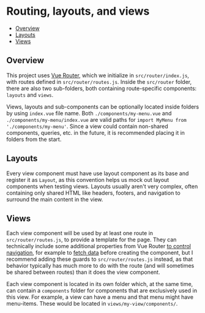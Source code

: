 # Routing, layouts, and views

- [Overview](#overview)
- [Layouts](#layouts)
- [Views](#views)

## Overview

This project uses [Vue Router](tech.md#vue-router), which we initialize in `src/router/index.js`, with routes defined in `src/router/routes.js`. Inside the `src/router` folder, there are also two sub-folders, both containing route-specific components: `layouts` and `views`.

Views, layouts and sub-components can be optionally located inside folders by using `index.vue` file name. Both `./components/my-menu.vue` and `./components/my-menu/index.vue` are valid paths for `import MyMenu from './components/my-menu'`. Since a view could contain non-shared components, queries, etc. in the future, it is recommended placing it in folders from the start.

## Layouts

Every view component must have use layout component as its base and register it as `Layout`, as this convention helps us mock out layout components when testing views. Layouts usually aren't very complex, often containing only shared HTML like headers, footers, and navigation to surround the main content in the view.

## Views

Each view component will be used by at least one route in `src/router/routes.js`, to provide a template for the page. They can technically include some additional properties from Vue Router [to control navigation](https://router.vuejs.org/en/advanced/navigation-guards.html), for example to [fetch data](https://router.vuejs.org/en/advanced/data-fetching.html#fetching-before-navigation) before creating the component, but I recommend adding these guards to `src/router/routes.js` instead, as that behavior typically has much more to do with the route (and will sometimes be shared between routes) than it does the view component.

Each view component is located in its own folder which, at the same time, can contain a `components` folder for components that are exclusively used in this view. For example, a view can have a menu and that menu might have menu-items. These would be located in `views/my-view/components/`.
